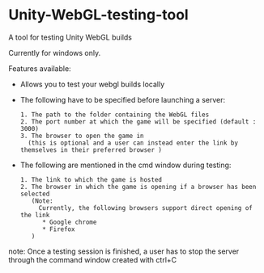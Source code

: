 # Unity-WebGL-testing-tool
A tool for testing Unity WebGL builds 

Currently for windows only. 

Features available:
   - Allows you to test your webgl builds locally   
   - The following have to be specified before launching a server:
   
         1. The path to the folder containing the WebGL files
         2. The port number at which the game will be specified (default : 3000)
         3. The browser to open the game in 
           (this is optional and a user can instead enter the link by themselves in their preferred browser )
   - The following are mentioned in the cmd window during testing:
   
         1. The link to which the game is hosted
         2. The browser in which the game is opening if a browser has been selected
            (Note:
              Currently, the following browsers support direct opening of the link
               * Google chrome
               * Firefox
            )
note:
   Once a testing session is finished, a user has to stop the server through the command window created with ctrl+C
